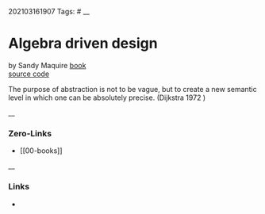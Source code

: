 202103161907
Tags: #
__
# Algebra driven design
by Sandy Maquire 
[book](https://leanpub.com/algebra-driven-design)  
[source code](https://hackage.haskell.org/package/algebra-driven-design)  



The purpose of abstraction is  not to be vague, but to create a new semantic level in which one can be absolutely precise. (Dijkstra 1972 )



__
### Zero-Links
- [[00-books]]

__
### Links
- 

 
 